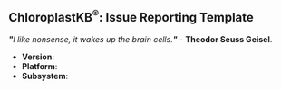 <!--
Thanks for wanting to report an issue you've found in ChloroplastKB®.
Please fill in the template below by replacing the html comments with an appropriate answer.
If unsure about something, just do as best as you're able.

version:    usually output of `ChloroplastKB -v`
platform:   either `uname -a` output, or if Windows, version and 32 or 64-bit.
subsystem:  optional -- if known please specify affected core module name.

It will be much easier for us to fix the issue if a test case that reproduces
the problem is provided. Ideally this test case should not have any external
dependencies. We understand that it is not always possible to reduce your code
to a small test case, but we would appreciate to have as
much data as possible.

Thank you!
-->
## ChloroplastKB<sup>®</sup>: Issue Reporting Template
<i><b>"</b>I like nonsense, it wakes up the brain cells.<b>"</b></i> - <b>Theodor Seuss Geisel</b>.
* **Version**:
* **Platform**:
* **Subsystem**:

<!-- Enter your issue details below this comment. -->

